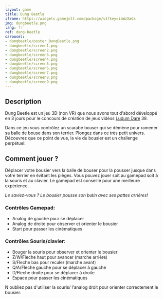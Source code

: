 ```yaml
---
layout: game
title: Dung Beetle
iframe: https://widgets.gamejolt.com/package/v1?key=iaWzXaGs
img: dungbeetle.png
lang: fr
ref: dung-beetle
carousel:
- dungbeetle/poster_DungBeetle.png
- dungbeetle/screen1.png
- dungbeetle/screen2.png
- dungbeetle/screen3.png
- dungbeetle/screen4.png
- dungbeetle/screen5.png
- dungbeetle/screen6.png
- dungbeetle/screen7.png
- dungbeetle/screen8.png
- dungbeetle/screen9.png
---
```


## Description

Dung Beetle est un jeu 3D (non VR) que nous avons tout d'abord développé en 3 jours pour le concours de création de jeux vidéos [Ludum Dare](http://ldjam.com/) 38. 

Dans ce jeu vous contrôlez un scarabé bouser qui se démène pour ramener sa balle de bouse dans son terrier.
Plongez dans ce très petit univers. Découvrez que ce point de vue, la vie du bousier est un challenge perpétuel.

<div id="carousel"></div>

## Comment jouer ?

Déplacer votre bousier vers la balle de bouser pour la pousser jusque dans votre terrier en évitant les pièges.
Vous pouvez jouer soit au gamepad soit à la souris et au clavier. Le gamepad est conseillé pour une meilleure expérience.

<i>Le saviez-vous ? Le bousier pousse son butin avec ses pattes arrières!</i>

### Contrôles Gamepad:
- Analog de gauche pour se déplacer
- Analog de droite pour observer et orienter le bousier
- Start pour passer les cinématiques

### Contrôles Souris/clavier:
- Bouger la souris pour observer et orienter le bousier
- Z/W/Fleche haut pour avancer (marche arrière)
- S/Fleche bas pour reculer (marche avant)
- Q/A/Fleche gauche pour se déplacer à gauche
- D/Fleche droite pour se déplacer à droite
- Espace pour passer les cinématiques

N'oubliez pas d'utiliser la souris/ l'analog droit pour orienter correctement le bousier.
